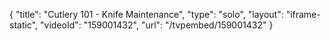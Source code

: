 {
    "title": "Cutlery 101 - Knife Maintenance",
    "type": "solo",
    "layout": "iframe-static",
    "videoId": "159001432",
    "url": "\/tvpembed\/159001432"
}